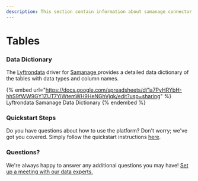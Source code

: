 ```yaml
---
description: This section contain information about samanage connector tables information
---
```


# Tables

### Data Dictionary

The [Lyftrondata](https://www.lyftrondata.com/) driver for [Samanage](https://www.lyftrondata.com/integration/samanage/)[ ](https://www.lyftrondata.com/integration/samanage/)provides a detailed data dictionary of the tables with data types and column names.

{% embed url="https://docs.google.com/spreadsheets/d/1a7PyHRYbH-hhS9fWW9GY1ZUT7YiWtemWH9HeNGhVjqk/edit?usp=sharing" %}
Lyftrondata Samanage Data Dictionary
{% endembed %}

### Quickstart Steps

Do you have questions about how to use the platform? Don't worry; we've got you covered. Simply follow the quickstart instructions [here](../../../../quickstart-steps.md).

### Questions? <a href="#questions" id="questions"></a>

We're always happy to answer any additional questions you may have! [Set up a meeting with our data experts.](https://www.lyftrondata.com/book-a-meeting/)

